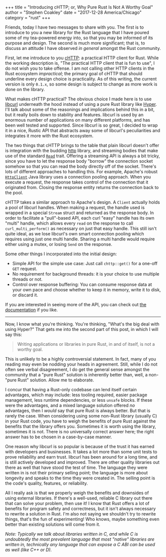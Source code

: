 +++
title = "Introducing cHTTP; or, Why Pure Rust Is Not A Worthy Goal"
author = "Stephen Coakley"
date = "2017-12-28 America/Chicago"
category = "rust"
+++

Friends, today I have two messages to share with you. The first is to introduce to you a new library for the Rust language that I have poured some of my tea-powered energy into, so that you may be informed of its purpose and design. The second is much more significant; that is, to discuss an attitude I have observed _in general_ amongst the Rust community.

First, let me introduce to you [cHTTP]: a practical HTTP client for Rust. While the working description is, "The practical HTTP client that is fun to use", I do not wish you to take offense. I am not calling other HTTP clients in the Rust ecosystem _impractical_; the primary goal of cHTTP that should underline every design choice is practicality. As of this writing, the current version is only `0.1.x`, so some design is subject to change as more work is done on the library.

What makes cHTTP practical? The obvious choice I made here is to use [libcurl] underneath the hood instead of using a pure Rust library like [Hyper]. I'll talk about some of the reasonings and implications behind this in a bit, but it really boils down to stability and features. libcurl is used by an enormous number of applications on many different platforms, and has been well tested and supported. Since libcurl is so great, I decided to wrap it in a nice, Rustic API that abstracts away some of libcurl's peculiarities and integrates it more with the Rust ecosystem.

The two things that cHTTP brings to the table that plain libcurl doesn't offer is integration with the budding [http] library, and streaming bodies that make use of the standard [`Read`](https://doc.rust-lang.org/std/io/trait.Read.html) trait. Offering a streaming API is always a bit tricky, since you have to let the response body "borrow" the connection socket somehow so that you can read the body directly off of the socket. There's lots of different approaches to handling this. For example, Apache's robust [`HttpClient`](https://hc.apache.org/httpcomponents-client-ga/) Java library uses a connection pooling approach. When you execute a request, the response takes control of the connection that it originated from. Closing the response entity returns the connection back to the pool.

cHTTP takes a similar approach to Apache's design. A `Client` actually holds a pool of libcurl handles. When making a request, the handle used is wrapped in a special `Stream` struct and returned as the response body. In order to facilitate a "pull"-based API, each curl "easy" handle has its own "multi" handle, which allows every `read` on the response to call `curl_multi_perform()` as necessary on just that easy handle. This still isn't quite ideal, as we lose libcurl's own smart connection pooling which requires using just one multi handle. Sharing a multi handle would require either using a mutex, or losing `Send` on the response.

Some other things I incorporated into the initial design:

- Simple API for the simple use case: Just call `chttp::get()` for a one-off `GET` request.
- No requirement for background threads: it is your choice to use multiple threads or not.
- Control over response buffering: You can consume response data at your own pace and choose whether to keep it in memory, write it to disk, or discard it.

If you are interested in seeing more of the API, you can check out [the documentation](https://docs.rs/chttp) if you like.

----

Now, I know what you're thinking. You're thinking, "What's the big deal with using Hyper?" That gets me into the second part of this post, in which I will say this:

> Writing applications or libraries in pure Rust, in and of itself, is not a worthy goal.

This is unlikely to be a highly controversial statement. In fact, many of you reading may even be nodding your heads in agreement. Still, while I do not often see verbal disagreement, I do get the general sense amongst the community that a "pure Rust" solution is inherently better than, well, a non-"pure Rust" solution. Allow me to elaborate.

I concur that having a Rust-only codebase can lend itself certain advantages, which may include: less tooling required, easier package management, less runtime dependencies, or less `unsafe` blocks. If these were the advantages, and a mixed language solution offered _no_ advantages, then I _would_ say that pure Rust is always better. But that is rarely the case. When considering using some non-Rust library (usually C) in your Rust code, you have to weigh the benefits of pure Rust against the benefits that the library offers you. Sometimes it is worth using the library, sometimes it is not. There is no universally correct answer here; the right answer has to be chosen in a case-by-case manner.

One reason why libcurl is so popular is because of the trust it has earned with developers and businesses. It takes a lot more than some unit tests to prove reliability and earn trust. libcurl has been around for a long time, and is still actively developed and improved. There are other quality libraries out there as well that have stood the test of time. The language they were written in is not their primary selling point; the language is more about longevity and speaks to the time they were created in. The selling point is the code's quality, features, or reliability.

All I really ask is that we properly weigh the benefits and downsides of using external libraries. If there's a well-used, reliable C library out there that can solve your problem, then use it! I know that Rust offers a lot of benefits for program safety and correctness, but it isn't always necessary to rewrite a solution in Rust. I'm also not saying we shouldn't try to rewrite things, that's the fun of experimenting! Who knows, maybe something even better than existing solutions will come from it.

_Note: Typically we talk about libraries written in C, and while C is undoubtedly the most prevalent language that most "native" libraries are written in, technically any language that can expose a C ABI can be used as well (like C++ or D)._


[cHTTP]: https://github.com/sagebind/chttp
[http]: https://github.com/hyperium/http
[Hyper]: https://hyper.rs
[libcurl]: https://curl.haxx.se/libcurl/
